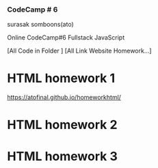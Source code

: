 ### CodeCamp # 6
surasak somboons(ato)

Online CodeCamp#6 Fullstack JavaScript

[All Code in Folder ]
[All Link Website Homework...]
# HTML homework 1
https://atofinal.github.io/homeworkhtml/

# HTML homework 2

# HTML homework 3


